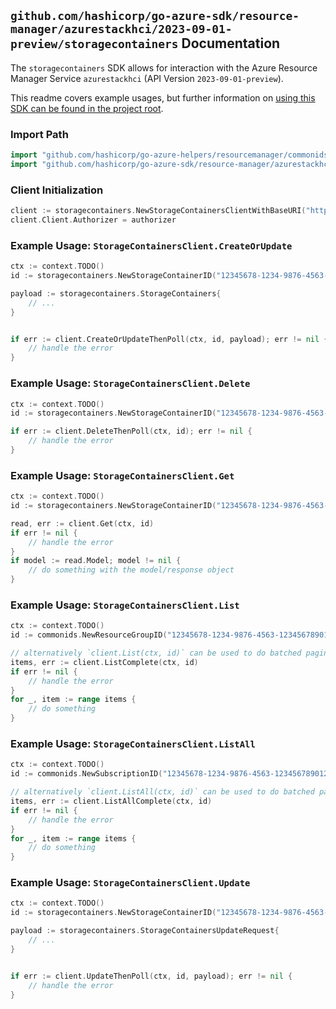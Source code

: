 
## `github.com/hashicorp/go-azure-sdk/resource-manager/azurestackhci/2023-09-01-preview/storagecontainers` Documentation

The `storagecontainers` SDK allows for interaction with the Azure Resource Manager Service `azurestackhci` (API Version `2023-09-01-preview`).

This readme covers example usages, but further information on [using this SDK can be found in the project root](https://github.com/hashicorp/go-azure-sdk/tree/main/docs).

### Import Path

```go
import "github.com/hashicorp/go-azure-helpers/resourcemanager/commonids"
import "github.com/hashicorp/go-azure-sdk/resource-manager/azurestackhci/2023-09-01-preview/storagecontainers"
```


### Client Initialization

```go
client := storagecontainers.NewStorageContainersClientWithBaseURI("https://management.azure.com")
client.Client.Authorizer = authorizer
```


### Example Usage: `StorageContainersClient.CreateOrUpdate`

```go
ctx := context.TODO()
id := storagecontainers.NewStorageContainerID("12345678-1234-9876-4563-123456789012", "example-resource-group", "storageContainerValue")

payload := storagecontainers.StorageContainers{
	// ...
}


if err := client.CreateOrUpdateThenPoll(ctx, id, payload); err != nil {
	// handle the error
}
```


### Example Usage: `StorageContainersClient.Delete`

```go
ctx := context.TODO()
id := storagecontainers.NewStorageContainerID("12345678-1234-9876-4563-123456789012", "example-resource-group", "storageContainerValue")

if err := client.DeleteThenPoll(ctx, id); err != nil {
	// handle the error
}
```


### Example Usage: `StorageContainersClient.Get`

```go
ctx := context.TODO()
id := storagecontainers.NewStorageContainerID("12345678-1234-9876-4563-123456789012", "example-resource-group", "storageContainerValue")

read, err := client.Get(ctx, id)
if err != nil {
	// handle the error
}
if model := read.Model; model != nil {
	// do something with the model/response object
}
```


### Example Usage: `StorageContainersClient.List`

```go
ctx := context.TODO()
id := commonids.NewResourceGroupID("12345678-1234-9876-4563-123456789012", "example-resource-group")

// alternatively `client.List(ctx, id)` can be used to do batched pagination
items, err := client.ListComplete(ctx, id)
if err != nil {
	// handle the error
}
for _, item := range items {
	// do something
}
```


### Example Usage: `StorageContainersClient.ListAll`

```go
ctx := context.TODO()
id := commonids.NewSubscriptionID("12345678-1234-9876-4563-123456789012")

// alternatively `client.ListAll(ctx, id)` can be used to do batched pagination
items, err := client.ListAllComplete(ctx, id)
if err != nil {
	// handle the error
}
for _, item := range items {
	// do something
}
```


### Example Usage: `StorageContainersClient.Update`

```go
ctx := context.TODO()
id := storagecontainers.NewStorageContainerID("12345678-1234-9876-4563-123456789012", "example-resource-group", "storageContainerValue")

payload := storagecontainers.StorageContainersUpdateRequest{
	// ...
}


if err := client.UpdateThenPoll(ctx, id, payload); err != nil {
	// handle the error
}
```
